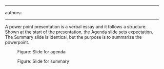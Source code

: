 

---
authors:

---




<span class='intro'> 
  <p>A power point presentation is a verbal essay and it follows a structure. Shown at the start of the presentation, the Agenda slide sets expectation. The Summary slide is identical, but the purpose is to summarize the powerpoint.</p>
 </span>


  <dl>
    <dt><img alt="" class="ms-rteCustom-ImageArea" src="/Communication/RulesToBetterPowerpointPresentations/PublishingImages/agenda.gif" /> </dt>
    <dd class="ms-rteCustom-FigureNormal">Figure&#58; Slide for agenda </dd>
</dl>
<dl>
    <dt><img alt="" class="ms-rteCustom-ImageArea" src="/Communication/RulesToBetterPowerpointPresentations/PublishingImages/summary.gif" /> </dt>
    <dd class="ms-rteCustom-FigureNormal">Figure&#58; Slide for summary </dd>
</dl>



